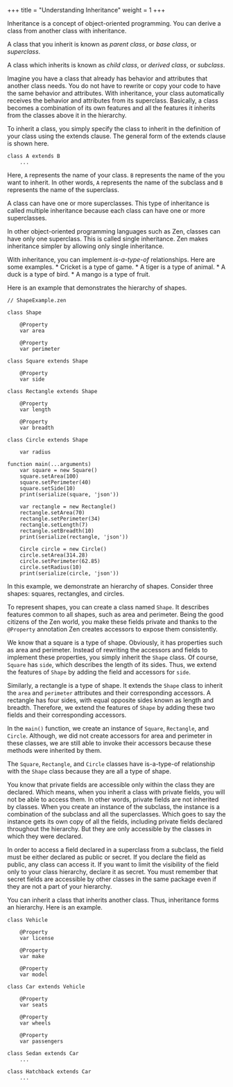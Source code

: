 +++
title = "Understanding Inheritance"
weight = 1
+++

Inheritance is a concept of object-oriented programming. You can derive a class
from another class with inheritance.

A class that you inherit is known as *parent class*, or *base class*, or
*superclass*.

A class which inherits is known as *child class*, or *derived class*, or
*subclass*.

Imagine you have a class that already has behavior and attributes that another
class needs. You do not have to rewrite or copy your code to have the same behavior
and attributes. With inheritance, your class automatically receives the behavior
and attributes from its superclass. Basically, a class becomes a combination of
its own features and all the features it inherits from the classes above it in
the hierarchy.

To inherit a class, you simply specify the class to inherit in the definition
of your class using the extends clause. The general form of the extends clause
is shown here.

```
class A extends B
    ...
```

Here, `A` represents the name of your class. `B` represents the name of the
you want to inherit. In other words, `A` represents the name of the subclass
and `B` represents the name of the superclass.

A class can have one or more superclasses. This type of inheritance is called
multiple inheritance because each class can have one or more superclasses.

In other object-oriented programming languages such as Zen, classes can have
only one superclass. This is called single inheritance. Zen makes inheritance
simpler by allowing only single inheritance.

With inheritance, you can implement *is-a-type-of* relationships. Here are some
examples.
    * Cricket is a type of game.
    * A tiger is a type of animal.
    * A duck is a type of bird.
    * A mango is a type of fruit.

Here is an example that demonstrates the hierarchy of shapes.

```
// ShapeExample.zen

class Shape

    @Property
    var area
    
    @Property
    var perimeter

class Square extends Shape

    @Property
    var side
    
class Rectangle extends Shape

    @Property
    var length

    @Property
    var breadth

class Circle extends Shape

    var radius

function main(...arguments)
    var square = new Square()
    square.setArea(100)
    square.setPerimeter(40)
    square.setSide(10)
    print(serialize(square, 'json'))

    var rectangle = new Rectangle()
    rectangle.setArea(70)
    rectangle.setPerimeter(34)
    rectangle.setLength(7)
    rectangle.setBreadth(10)
    print(serialize(rectangle, 'json'))

    Circle circle = new Circle()
    circle.setArea(314.28)
    circle.setPerimeter(62.85)
    circle.setRadius(10)
    print(serialize(circle, 'json'))
```

In this example, we demonstrate an hierarchy of shapes. Consider three shapes:
squares, rectangles, and circles.

To represent shapes, you can create a class named `Shape`. It describes features
common to all shapes, such as area and perimeter. Being the good citizens of
the Zen world, you make these fields private and thanks to the `@Property` annotation
Zen creates accessors to expose them consistently.

We know that a square is a type of shape. Obviously, it has properties such
as area and perimeter. Instead of rewriting the accessors and fields to implement
these properties, you simply inherit the `Shape` class. Of course, `Square` has
`side`, which describes the length of its sides. Thus, we extend the features of
`Shape` by adding the field and accessors for `side`.

Similarly, a rectangle is a type of shape. It extends the `Shape` class to inherit
the `area` and `perimeter` attributes and their corresponding accessors.
A rectangle has four sides, with equal opposite sides known as length and breadth.
Therefore, we extend the features of `Shape` by adding these two fields and their
corresponding accessors.

In the `main()` function, we create an instance of `Square`, `Rectangle`, and
`Circle`. Although, we did not create accessors for area and perimeter
in these classes, we are still able to invoke their accessors because these
methods were inherited by them.

The `Square`, `Rectangle`, and `Circle` classes have is-a-type-of relationship
with the `Shape` class because they are all a type of shape.

You know that private fields are accessible only within the class they are declared.
Which means, when you inherit a class with private fields, you will not be
able to access them. In other words, private fields are not inherited by classes.
When you create an instance of the subclass, the instance is a combination of
the subclass and all the superclasses. Which goes to say the instance gets its
own copy of all the fields, including private fields declared throughout the
hierarchy. But they are only accessible by the classes in which they were
declared.

In order to access a field declared in a superclass from a subclass, the field
must be either declared as public or secret. If you declare the field as public,
any class can access it. If you want to limit the visibility of the field
only to your class hierarchy, declare it as secret. You must remember that
secret fields are accessible by other classes in the same package even if
they are not a part of your hierarchy.

You can inherit a class that inherits another class. Thus, inheritance forms
an hierarchy. Here is an example.

```
class Vehicle
    
    @Property
    var license
    
    @Property
    var make
    
    @Property
    var model

class Car extends Vehicle

    @Property
    var seats

    @Property
    var wheels

    @Property
    var passengers

class Sedan extends Car
    ...

class Hatchback extends Car
    ...
```
